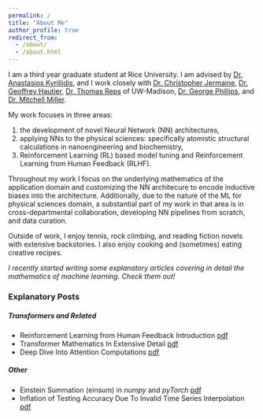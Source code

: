 ```yaml
---
permalink: /
title: "About Me"
author_profile: true
redirect_from: 
  - /about/
  - /about.html
---
```


I am a third year graduate student at Rice University. I am advised by [Dr. Anastasios Kyrillidis](https://akyrillidis.github.io/about/), and I work closely with [Dr. Christopher Jermaine](https://www.cs.rice.edu/~cmj4/), [Dr. Geoffrey Hautier](https://sites.dartmouth.edu/hautiergroup/), [Dr.  Thomas Reps](https://pages.cs.wisc.edu/~reps/) of UW-Madison, [Dr. George Phillips](https://www.phillipslab.org), and [Dr. Mitchell Miller](https://scholar.google.com/citations?user=waude4cAAAAJ&hl=en). 

My work focuses in three areas: 
1) the development of novel Neural Network (NN) architectures, 
2) applying NNs to the physical sciences: specifically atomistic structural calculations in nanoengineering and biochemistry, 
3) Reinforcement Learning (RL) based model tuning and Reinforcement Learning from Human Feedback (RLHF).

Throughout my work I focus on the underlying mathematics of the application domain and customizing the NN architecure to encode inductive biases into the architecture. Additionally, due to the nature of the ML for physical sciences domain, a substantial part of my work in that area is in cross-departmental collaboration, developing NN pipelines from scratch, and data curation. 

Outside of work, I enjoy tennis, rock climbing, and reading fiction novels with extensive backstories. I also enjoy cooking and (sometimes) eating creative recipes. 

*I recently started writing some explanatory articles covering in detail the mathematics of machine learning. Check them out!*

### Explanatory Posts

##### Transformers and Related
- Reinforcement Learning from Human Feedback Introduction [pdf](../files/RLHFbase.pdf)
- Transformer Mathematics In Extensive Detail [pdf](../files/transformer.pdf)
- Deep Dive Into Attention Computations [pdf](../files/attention.pdf)

##### Other
- Einstein Summation (einsum) in *numpy* and *pyTorch* [pdf](../files/einsum.pdf)
- Inflation of Testing Accuracy Due To Invalid Time Series Interpolation [pdf](../files/interpolation.pdf)
